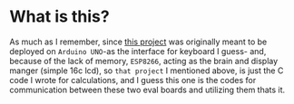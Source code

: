 # What is this?

As much as I remember, since [this project](https://github.com/Mohammad-Reihani/Quine-McCluskey) was originally meant to be deployed on `Arduino UNO`-as the interface for keyboard I guess- and, because of the lack of memory, `ESP8266`, acting as the brain and display manger (simple 16c lcd), so `that project` I mentioned above, is just the C code I wrote for calculations, and I guess this one is the codes for communication between these two eval boards and utilizing them thats it.
